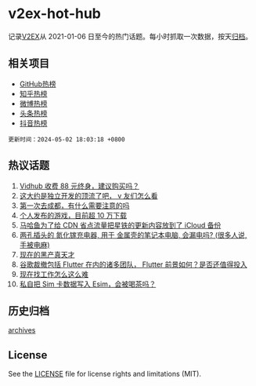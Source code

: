 # v2ex-hot-hub

 记录[V2EX](https://www.v2ex.com/)从 2021-01-06 日至今的热门话题。每小时抓取一次数据，按天[归档](archives)。
 
 ## 相关项目

- [GitHub热榜](https://github.com/it985/github-hot-hub)
- [知乎热榜](https://github.com/it985/zhihu-hot-hub)
- [微博热榜](https://github.com/it985/weibo-hot-hub)
- [头条热榜](https://github.com/it985/toutiao-hot-hub)
- [抖音热榜](https://github.com/it985/douyin-hot-hub)


 `更新时间：2024-05-02 18:03:18 +0800`

## 热议话题

1. [Vidhub 收费 88 元终身，建议购买吗？](https://www.v2ex.com/t/1037297)
1. [这大约是独立开发的顶流了吧， v 友们怎么看](https://www.v2ex.com/t/1037345)
1. [第一次去成都，有什么需要注意的吗](https://www.v2ex.com/t/1037347)
1. [个人发布的游戏，目前超 10 万下载](https://www.v2ex.com/t/1037317)
1. [马哈鱼为了给 CDN 省点流量把星铁的更新内容放到了 iCloud 备份](https://www.v2ex.com/t/1037321)
1. [两孔插头的 氮化镓充电器, 用于 金属壳的笔记本电脑, 会漏电吗? (很多人说, 手被电麻)](https://www.v2ex.com/t/1037355)
1. [现在的黑产真天才](https://www.v2ex.com/t/1037374)
1. [谷歌裁撤包括 Flutter 在内的诸多团队， Flutter 前景如何？是否还值得投入](https://www.v2ex.com/t/1037346)
1. [现在找工作怎么这么难](https://www.v2ex.com/t/1037299)
1. [私自把 Sim 卡数据写入 Esim，会被喝茶吗？](https://www.v2ex.com/t/1037334)

## 历史归档

[archives](archives)

## License

See the [LICENSE](LICENSE) file for license rights and limitations (MIT).
